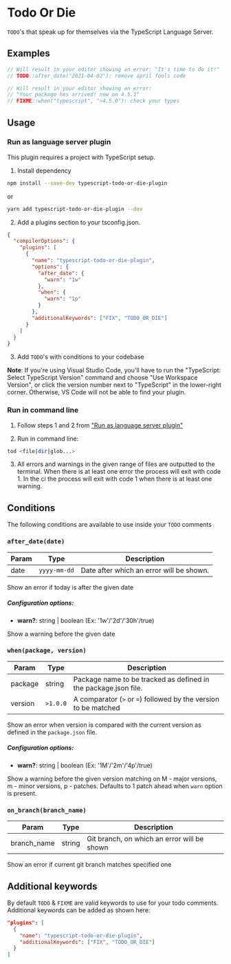 # Todo Or Die

`TODO`'s that speak up for themselves via the TypeScript Language Server.

## Examples

```typescript
// Will result in your editor showing an error: "It's time to do it!"
// TODO::after_date("2021-04-02"): remove april fools code
```

```typescript
// Will result in your editor showing an error:
// "Your package has arrived! now on 4.5.1"
// FIXME::when("typescript", ">4.5.0"): check your types
```

## Usage

### Run as language server plugin

This plugin requires a project with TypeScript setup.

1. Install dependency

```bash
npm install --save-dev typescript-todo-or-die-plugin
```

or

```bash
yarn add typescript-todo-or-die-plugin --dev
```

2. Add a plugins section to your tsconfig.json.

```json
{
  "compilerOptions": {
    "plugins": [
      {
        "name": "typescript-todo-or-die-plugin",
        "options": {
          "after_date": {
            "warn": "1w"
          },
          "when": {
            "warn": "1p"
          }
        },
        "additionalKeywords": ["FIX", "TODO_OR_DIE"]
      }
    ]
  }
}
```

3. Add `TODO`'s with conditions to your codebase

**Note**: If you're using Visual Studio Code, you'll have to run the "TypeScript: Select TypeScript Version" command and choose "Use Workspace Version", or click the version number next to "TypeScript" in the lower-right corner. Otherwise, VS Code will not be able to find your plugin.

### Run in command line

1. Follow steps 1 and 2 from ["Run as language server plugin"](#run-as-language-server-plugin)

2. Run in command line:

```bash
tod <file|dir|glob...>
```

3. All errors and warnings in the given range of files are outputted to the terminal. When there is at least one error the process will exit with code 1. In the ci the process will exit with code 1 when there is at least one warning.

## Conditions

The following conditions are available to use inside your `TODO` comments

### `after_date(date)`

| Param | Type         | Description                              |
| ----- | ------------ | ---------------------------------------- |
| date  | `yyyy-mm-dd` | Date after which an error will be shown. |

Show an error if today is after the given date

##### Configuration options:

- **warn?**: string | boolean (Ex: '1w'/'2d'/'30h'/true)

Show a warning before the given date

### `when(package, version)`

| Param   | Type     | Description                                                     |
| ------- | -------- | --------------------------------------------------------------- |
| package | string   | Package name to be tracked as defined in the package.json file. |
| version | `>1.0.0` | A comparator (`>` or `=`) followed by the version to be matched |

Show an error when version is compared with the current version as defined in the
`package.json` file.

##### Configuration options:

- **warn?**: string | boolean (Ex: '1M'/'2m'/'4p'/true)

Show a warning before the given version matching on M - major versions, m -
minor versions, p - patches. Defaults to 1 patch ahead when `warn` option is present.

### `on_branch(branch_name)`

| Param        | Type         | Description                                 |
| ------------ | ------------ | ------------------------------------------- |
| branch_name  | string       | Git branch, on which an error will be shown |

Show an error if current git branch matches specified one

## Additional keywords

By default `TODO` & `FIXME` are valid keywords to use for your todo comments. Additional keywords can be added as shown here:

```json
"plugins": [
  {
    "name": "typescript-todo-or-die-plugin",
    "additionalKeywords": ["FIX", "TODO_OR_DIE"]
  }
]
```
